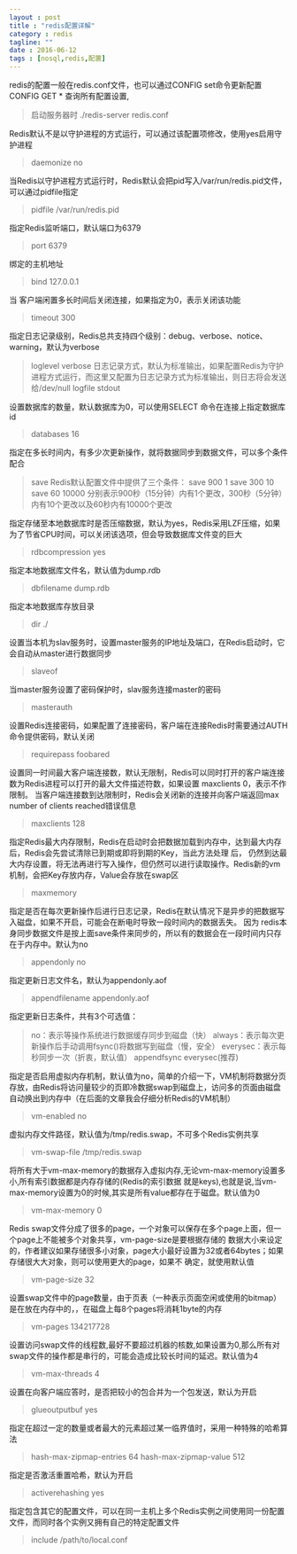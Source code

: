 ```yaml
---
layout : post
title : "redis配置详解"
category : redis
tagline: ""
date : 2016-06-12
tags : [nosql,redis,配置]
---
```


redis的配置一般在redis.conf文件，也可以通过CONFIG set命令更新配置
CONFIG GET * 查询所有配置设置,
> 启动服务器时 ./redis-server redis.conf

Redis默认不是以守护进程的方式运行，可以通过该配置项修改，使用yes启用守护进程
>daemonize no

当Redis以守护进程方式运行时，Redis默认会把pid写入/var/run/redis.pid文件，可以通过pidfile指定
>pidfile /var/run/redis.pid

指定Redis监听端口，默认端口为6379
>port 6379

绑定的主机地址
>bind 127.0.0.1

当 客户端闲置多长时间后关闭连接，如果指定为0，表示关闭该功能
>timeout 300

指定日志记录级别，Redis总共支持四个级别：debug、verbose、notice、warning，默认为verbose
>loglevel verbose
日志记录方式，默认为标准输出，如果配置Redis为守护进程方式运行，而这里又配置为日志记录方式为标准输出，则日志将会发送给/dev/null
>logfile stdout

设置数据库的数量，默认数据库为0，可以使用SELECT <dbid>命令在连接上指定数据库id
> databases 16

指定在多长时间内，有多少次更新操作，就将数据同步到数据文件，可以多个条件配合
>save <seconds> <changes>
Redis默认配置文件中提供了三个条件：
save 900 1
save 300 10
save 60 10000
分别表示900秒（15分钟）内有1个更改，300秒（5分钟）内有10个更改以及60秒内有10000个更改

指定存储至本地数据库时是否压缩数据，默认为yes，Redis采用LZF压缩，如果为了节省CPU时间，可以关闭该选项，但会导致数据库文件变的巨大
>rdbcompression yes

指定本地数据库文件名，默认值为dump.rdb
>dbfilename dump.rdb

指定本地数据库存放目录
>dir ./

设置当本机为slav服务时，设置master服务的IP地址及端口，在Redis启动时，它会自动从master进行数据同步
>slaveof <masterip> <masterport>

当master服务设置了密码保护时，slav服务连接master的密码
> masterauth <master-password>

设置Redis连接密码，如果配置了连接密码，客户端在连接Redis时需要通过AUTH <password>命令提供密码，默认关闭
>requirepass foobared

设置同一时间最大客户端连接数，默认无限制，Redis可以同时打开的客户端连接数为Redis进程可以打开的最大文件描述符数，如果设置 maxclients 0，表示不作限制。
当客户端连接数到达限制时，Redis会关闭新的连接并向客户端返回max number of clients reached错误信息
> maxclients 128

指定Redis最大内存限制，Redis在启动时会把数据加载到内存中，达到最大内存后，Redis会先尝试清除已到期或即将到期的Key，当此方法处理 后，
仍然到达最大内存设置，将无法再进行写入操作，但仍然可以进行读取操作。Redis新的vm机制，会把Key存放内存，Value会存放在swap区
> maxmemory <bytes>

指定是否在每次更新操作后进行日志记录，Redis在默认情况下是异步的把数据写入磁盘，如果不开启，可能会在断电时导致一段时间内的数据丢失。
因为 redis本身同步数据文件是按上面save条件来同步的，所以有的数据会在一段时间内只存在于内存中。默认为no
> appendonly no

指定更新日志文件名，默认为appendonly.aof
>appendfilename appendonly.aof

指定更新日志条件，共有3个可选值： 
>no：表示等操作系统进行数据缓存同步到磁盘（快）
always：表示每次更新操作后手动调用fsync()将数据写到磁盘（慢，安全）
everysec：表示每秒同步一次（折衷，默认值）
appendfsync everysec(推荐)

指定是否启用虚拟内存机制，默认值为no，简单的介绍一下，VM机制将数据分页存放，由Redis将访问量较少的页即冷数据swap到磁盘上，访问多的页面由磁盘自动换出到内存中（在后面的文章我会仔细分析Redis的VM机制）
> vm-enabled no

虚拟内存文件路径，默认值为/tmp/redis.swap，不可多个Redis实例共享
> vm-swap-file /tmp/redis.swap

将所有大于vm-max-memory的数据存入虚拟内存,无论vm-max-memory设置多小,所有索引数据都是内存存储的(Redis的索引数据 就是keys),也就是说,当vm-max-memory设置为0的时候,其实是所有value都存在于磁盘。默认值为0
> vm-max-memory 0

Redis swap文件分成了很多的page，一个对象可以保存在多个page上面，但一个page上不能被多个对象共享，vm-page-size是要根据存储的 数据大小来设定的，作者建议如果存储很多小对象，page大小最好设置为32或者64bytes；如果存储很大大对象，则可以使用更大的page，如果不 确定，就使用默认值
> vm-page-size 32

设置swap文件中的page数量，由于页表（一种表示页面空闲或使用的bitmap）是在放在内存中的，，在磁盘上每8个pages将消耗1byte的内存
> vm-pages 134217728

设置访问swap文件的线程数,最好不要超过机器的核数,如果设置为0,那么所有对swap文件的操作都是串行的，可能会造成比较长时间的延迟。默认值为4
> vm-max-threads 4

设置在向客户端应答时，是否把较小的包合并为一个包发送，默认为开启
> glueoutputbuf yes

指定在超过一定的数量或者最大的元素超过某一临界值时，采用一种特殊的哈希算法
>hash-max-zipmap-entries 64
hash-max-zipmap-value 512

指定是否激活重置哈希，默认为开启
>activerehashing yes

指定包含其它的配置文件，可以在同一主机上多个Redis实例之间使用同一份配置文件，而同时各个实例又拥有自己的特定配置文件
>include /path/to/local.conf

